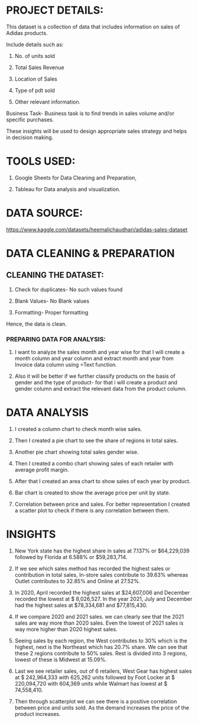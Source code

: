 # PROJECT DETAILS:

This dataset is a collection of data that includes information on sales of Adidas products.

Include details such as:

1. No. of units sold

2. Total Sales Revenue

3. Location of Sales

4. Type of pdt sold

5. Other relevant information.

Business Task- Business task is to find trends in sales volume and/or specific purchases.

These insights will be used to design appropriate sales strategy and helps in decision making.

# TOOLS USED:

1. Google Sheets for Data Cleaning and Preparation,
  
2. Tableau for Data analysis and visualization.

# DATA SOURCE: 

  https://www.kaggle.com/datasets/heemalichaudhari/adidas-sales-dataset

# DATA CLEANING & PREPARATION

## CLEANING THE DATASET:

1. Check for duplicates- No such values found

2. Blank Values- No Blank values

3. Formatting- Proper formatting

Hence, the data is clean.

### PREPARING DATA FOR ANALYSIS:

1. I want to analyze the sales month and year wise for that I will create a month column and year column and extract month and year from Invoice data column using =Text function.

2. Also it will be better if we further classify products on the basis of gender and the type of product- for that i will create a product and gender column and extract the relevant data from the product column.


# DATA ANALYSIS

1. I created a column chart to check month wise sales.

2. Then I created a pie chart to see the share of regions in total sales.

3. Another pie chart showing total sales gender wise.

4. Then I created a combo chart showing sales of each retailer with average profit margin.

5. After that I created an area chart to show sales of each year by product.

6. Bar chart is created to show the average price per unit by state.

7. Correlation between price and sales. For better representation I created a scatter plot to check if there is any correlation between them.


# INSIGHTS

1. New York state has the highest share in sales at 7.137% or $64,229,039 followed by Florida at 6.588% or $59,283,714.

2. If we see which sales method has recorded the highest sales or contribution in total sales, In-store sales contribute to 39.63% whereas Outlet contributes to 32.85% and Online at 27.52%.

3. In 2020, April recorded the highest sales at $24,607,006 and December recorded the lowest at $ 8,026,527. In the year 2021, July and December had the highest sales at $78,334,681 and $77,815,430.

4. If we compare 2020 and 2021 sales. we can clearly see that the 2021 sales are way more than 2020 sales. Even the lowest of 2021 sales is way more higher than 2020 highest sales.

5. Seeing sales by each region, the West contributes to 30% which is the highest, next is the Northeast which has 20.7% share. We can see that these 2 regions contribute to 50% sales. Rest is divided into 3 
   regions, lowest of these is Midwest at 15.09%.

6. Last we see retailer sales, out of 6 retailers, West Gear has highest sales at $ 242,964,333 with 625,262 units followed by Foot Locker at $ 220,094,720 with 604,369 units while Walmart has lowest at $ 
   74,558,410.

7. Then through scatterplot we can see there is a positive correlation between price and units sold. As the demand increases the price of the product increases.






   




